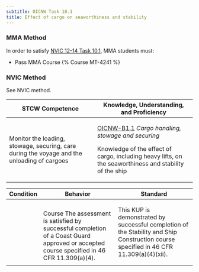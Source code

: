 ```yaml
---
subtitle: OICNW Task 10.1 
title: Effect of cargo on seaworthiness and stability
---
```



### MMA Method

In order to satisfy  [NVIC 12-14  Task  10.1](/stcw23/assets/images/nvic-12-14.pdf), MMA students must:

* Pass MMA Course {% Course MT-4241 %}


### NVIC Method

<a onclick="togglevisibility('nvic_methods')" >See NVIC method.</a>

<div id='nvic_methods' class='hide'>

<table>
<thead>
<tr>
<th class='forty'> STCW Competence </th>
<th class='sixty'> Knowledge, Understanding, and Proficiency </th>
</tr>
</thead>




<tbody>
<tr><td markdown='1'>

Monitor the loading, stowage, securing, care during the voyage and the unloading of cargoes

</td><td markdown='1'>

[OICNW-B1.1](../../tables/21.html#OICNW-B1.1) *Cargo handling, stowage and securing*

Knowledge of the effect of cargo, including heavy lifts, on the seaworthiness and stability of the ship

</td></tr>


</tbody>
</table>


<table>
<thead>
<tr><th class='twenty'>  Condition </th><th class='twenty'> Behavior </th><th  class='sixty'>Standard </th></tr>
</thead>
<tbody >



<tr><td markdown='1'>


</td><td markdown='1'>


<br>

<div class="tooltip">Course
<span class="tooltiptext">
The assessment is satisfied by successful completion of a Coast Guard approved or accepted course specified in 46 CFR 11.309(a)(4).
</span>
</div>


</td><td markdown='1'>

This KUP is demonstrated by successful completion of the Stability and Ship Construction course specified in 46 CFR 11.309(a)(4)(xii).

</td></tr>
</tbody>
</table>
</div>
